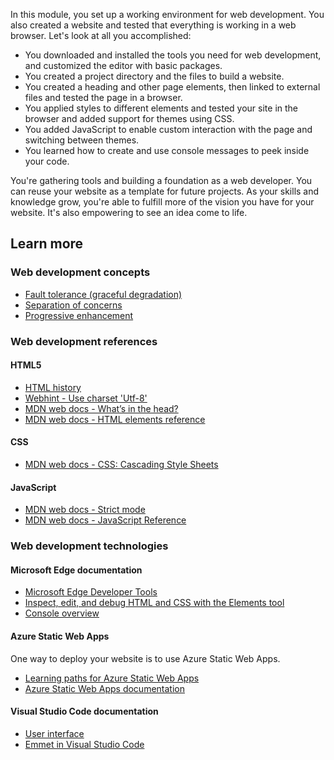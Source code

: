 In this module, you set up a working environment for web development. You also created a website and tested that everything is working in a web browser. Let's look at all you accomplished:

* You downloaded and installed the tools you need for web development, and customized the editor with basic packages.
* You created a project directory and the files to build a website.
* You created a heading and other page elements, then linked to external files and tested the page in a browser.
* You applied styles to different elements and tested your site in the browser and added support for themes using CSS.
* You added JavaScript to enable custom interaction with the page and switching between themes.
* You learned how to create and use console messages to peek inside your code.

You're gathering tools and building a foundation as a web developer. You can reuse your website as a template for future projects. As your skills and knowledge grow, you're able to fulfill more of the vision you have for your website. It's also empowering to see an idea come to life.

## Learn more

### Web development concepts

* [Fault tolerance (graceful degradation)](https://wikipedia.org/wiki/Fault_tolerance)
* [Separation of concerns](https://wikipedia.org/wiki/Separation_of_concerns)
* [Progressive enhancement](https://wikipedia.org/wiki/Progressive_enhancement)

### Web development references

#### HTML5

* [HTML history](https://html.spec.whatwg.org/multipage/introduction.html#history-2)
* [Webhint - Use charset 'Utf-8'](https://webhint.io/docs/user-guide/hints/hint-meta-charset-utf-8/)
* [MDN web docs - What’s in the head?](https://developer.mozilla.org/docs/Learn/HTML/Introduction_to_HTML/The_head_metadata_in_HTML)
* [MDN web docs - HTML elements reference](https://developer.mozilla.org/docs/Web/HTML/Element)

#### CSS

* [MDN web docs - CSS: Cascading Style Sheets](https://developer.mozilla.org/docs/Web/CSS)

#### JavaScript

* [MDN web docs - Strict mode](https://developer.mozilla.org/docs/Web/JavaScript/Reference/Strict_mode)
* [MDN web docs - JavaScript Reference](https://developer.mozilla.org/docs/Web/JavaScript/Reference)

### Web development technologies

#### Microsoft Edge documentation

* [Microsoft Edge Developer Tools](/microsoft-edge/devtools-guide-chromium/landing/)
* [Inspect, edit, and debug HTML and CSS with the Elements tool](/microsoft-edge/devtools-guide-chromium/elements-tool/elements-tool)
* [Console overview](/microsoft-edge/devtools-guide-chromium/console/)

#### Azure Static Web Apps

One way to deploy your website is to use Azure Static Web Apps.

* [Learning paths for Azure Static Web Apps](/training/paths/azure-static-web-apps/)
* [Azure Static Web Apps documentation](/azure/static-web-apps)

#### Visual Studio Code documentation

* [User interface](https://code.visualstudio.com/docs/getstarted/userinterface)
* [Emmet in Visual Studio Code](https://code.visualstudio.com/docs/editor/emmet)
